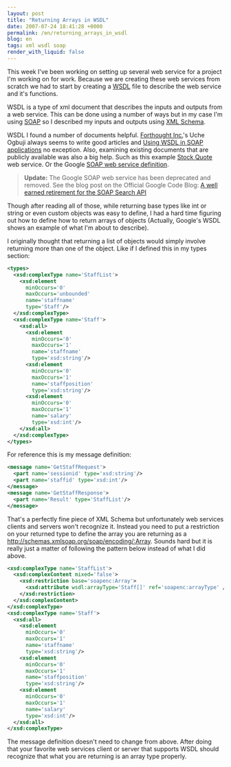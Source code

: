 ```yaml
---
layout: post
title: "Returning Arrays in WSDL"
date: 2007-07-24 18:41:28 +0000
permalink: /en/returning_arrays_in_wsdl
blog: en
tags: xml wsdl soap
render_with_liquid: false
---
```


This week I've been working on setting up several web service for a
project I'm working on for work. Because we are creating these web
services from scratch we had to start by creating a
[WSDL](http://en.wikipedia.org/wiki/WSDL) file to describe the web
service and it's functions.

WSDL is a type of xml document that describes the inputs and outputs
from a web service. This can be done using a number of ways but in my
case I'm using [SOAP](http://en.wikipedia.org/wiki/SOAP) so I described
my inputs and outputs using [XML Schema](http://www.w3.org/XML/Schema).

WSDL I found a number of documents helpful. [Forthought
Inc.](http://fourthought.com/)'s Uche Ogbuji always seems to write good
articles and [Using WSDL in SOAP
applications](http://www.ibm.com/developerworks/library/ws-soap/?dwzone=ws)
no exception. Also, examining existing documents that are publicly
available was also a big help. Such as this example [Stock
Quote](http://www.webservicex.net/stockquote.asmx?WSDL) web service. Or
the Google [SOAP web service
definition](http://api.google.com/GoogleSearch.wsdl).

> **Update:** The Google SOAP web service has been deprecated and removed. See
> the blog post on the Official Google Code Blog:
> [A well earned retirement for the SOAP Search API](http://googlecode.blogspot.jp/2009/08/well-earned-retirement-for-soap-search.html)

Though after reading all of those, while returning base types like int
or string or even custom objects was easy to define, I had a hard time
figuring out how to define how to return arrays of objects (Actually,
Google's WSDL shows an example of what I'm about to describe).

I originally thought that returning a list of objects would simply
involve returning more than one of the object. Like if I defined this in
my types section:

```xml
<types>
  <xsd:complexType name='StaffList'>
    <xsd:element
      minOccurs='0'
      maxOccurs='unbounded'
      name='staffname'
      type='Staff'/>
  </xsd:complexType>
  <xsd:complexType name='Staff'>
    <xsd:all>
      <xsd:element
        minOccurs='0'
        maxOccurs='1'
        name='staffname'
        type='xsd:string'/>
      <xsd:element
        minOccurs='0'
        maxOccurs='1'
        name='staffposition'
        type='xsd:string'/>
      <xsd:element
        minOccurs='0'
        maxOccurs='1'
        name='salary'
        type='xsd:int'/>
    </xsd:all>
  </xsd:complexType>
</types>
```

For reference this is my message definition:

```xml
<message name='GetStaffRequest'>
  <part name='sessionid' type='xsd:string'/>
  <part name='staffid' type='xsd:int'/>
</message>
<message name='GetStaffResponse'>
  <part name='Result' type='StaffList'/>
</message>
```

That's a perfectly fine piece of XML Schema but unfortunately web
services clients and servers won't recognize it. Instead you need to put
a restriction on your returned type to define the array you are
returning as a <http://schemas.xmlsoap.org/soap/encoding/:Array>. Sounds
hard but it is really just a matter of following the pattern below
instead of what I did above.

```xml
<xsd:complexType name='StaffList'>
  <xsd:complexContent mixed='false'>
    <xsd:restriction base='soapenc:Array'>
      <xsd:attribute wsdl:arrayType='Staff[]' ref='soapenc:arrayType' />
    </xsd:restriction>
  </xsd:complexContent>
</xsd:complexType>
<xsd:complexType name='Staff'>
  <xsd:all>
    <xsd:element
      minOccurs='0'
      maxOccurs='1'
      name='staffname'
      type='xsd:string'/>
    <xsd:element
      minOccurs='0'
      maxOccurs='1'
      name='staffposition'
      type='xsd:string'/>
    <xsd:element
      minOccurs='0'
      maxOccurs='1'
      name='salary'
      type='xsd:int'/>
  </xsd:all>
</xsd:complexType>
```

The message definition doesn't need to change from above. After doing
that your favorite web services client or server that supports WSDL
should recognize that what you are returning is an array type properly.
